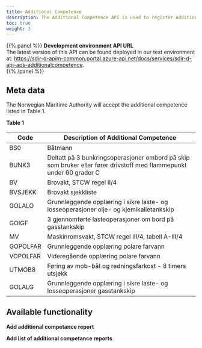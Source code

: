 ```yaml
---
title: Additional Competence
description: The Additional Competence API is used to register Additional Qualifications obtained by a seafarer that is relevant when applying for a Certificate of Competence. Additional Competence is accepted when the sender is a ship owner, or an appointed representative i.e Master and Chief Engineer. 
toc: true
weight: 3
---
```


{{% panel %}}
**Development environment API URL** <br>
The latest version of this API can be found deployed in our test environment at: https://sdir-d-apim-common.portal.azure-api.net/docs/services/sdir-d-api-aps-additionalcompetence.  
{{% /panel %}}

## Meta data
The Norwegian Maritime Authority will accept the additional competence listed in Table 1. 

**Table 1**

| Code     | Description of Additional Competence                                                                                |
|----------|---------------------------------------------------------------------------------------------------------------------|
| BS0      | Båtmann                                                                                                             |
| BUNK3    | Deltatt på 3 bunkringsoperasjoner ombord på skip som bruker eller fører drivstoff med flammepunkt under 60 grader C |
| BV       | Brovakt, STCW regel II/4                                                                                            |
| BVSJEKK  | Brovakt sjekkliste                                                                                                  |
| GOLALO   | Grunnleggende opplæring i sikre laste- og losseoperasjoner olje- og kjemikalietankskip                              |
| GOIGF    | 3 gjennomførte lasteoperasjoner om bord på gasstankskip                                                             |
| MV       | Maskinromsvakt, STCW regel III/4, tabell A-III/4                                                                    |
| GOPOLFAR | Grunnleggende opplæring polare farvann                                                                              |
| VOPOLFAR | Videregående opplæring polare farvann                                                                               |
| UTMOB8   | Føring av mob-båt og redningsfarkost - 8 timers utsjekk                                                             |
| GOLALG   | Grunnleggende opplæring i sikre laste- og losseoperasjoner gasstankskip                                             |

## Available functionality 

**Add additional competance report** 

**Add list of additional competance reports** 




